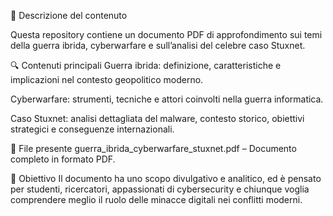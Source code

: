 📘 Descrizione del contenuto

Questa repository contiene un documento PDF di approfondimento sui temi della guerra ibrida, cyberwarfare e sull’analisi del celebre caso Stuxnet.

🔍 Contenuti principali
Guerra ibrida: definizione, caratteristiche e implicazioni nel contesto geopolitico moderno.

Cyberwarfare: strumenti, tecniche e attori coinvolti nella guerra informatica.

Caso Stuxnet: analisi dettagliata del malware, contesto storico, obiettivi strategici e conseguenze internazionali.

📄 File presente
guerra_ibrida_cyberwarfare_stuxnet.pdf – Documento completo in formato PDF.

🧠 Obiettivo
Il documento ha uno scopo divulgativo e analitico, ed è pensato per studenti, ricercatori, appassionati di cybersecurity e chiunque voglia comprendere meglio il ruolo delle minacce digitali nei conflitti moderni.

